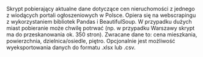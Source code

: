 Skrypt pobierający aktualne dane dotyczące cen nieruchomości z jednego z wiodących portali 
ogłoszeniowych w Polsce.
Opiera się na webscrapingu z wykorzystaniem bibliotek Pandas i BeautifulSoup. 
W przypadku dużych miast pobieranie może chwilę potrwać (np. w przypadku Warszawy skrypt ma do przeskanowania ok. 350 stron).
Zwracane dane to: cena mieszkania, powierzchnia, dzielnica/osiedle, piętro. 
Opcjonalnie jest możliwość wyeksportowania danych do formatu .xlsx lub .csv.